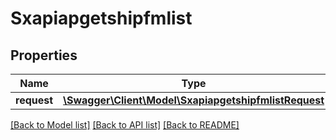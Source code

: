 # Sxapiapgetshipfmlist

## Properties
Name | Type | Description | Notes
------------ | ------------- | ------------- | -------------
**request** | [**\Swagger\Client\Model\SxapiapgetshipfmlistRequest**](SxapiapgetshipfmlistRequest.md) |  | [optional] 

[[Back to Model list]](../README.md#documentation-for-models) [[Back to API list]](../README.md#documentation-for-api-endpoints) [[Back to README]](../README.md)


